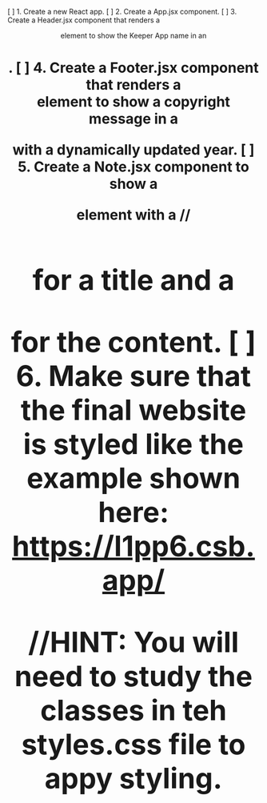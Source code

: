 [ ] 1. Create a new React app.
[ ] 2. Create a App.jsx component.
[ ] 3. Create a Header.jsx component that renders a <header> element
to show the Keeper App name in an <h1>.
[ ] 4. Create a Footer.jsx component that renders a <footer> element
to show a copyright message in a <p> with a dynamically updated year.
[ ] 5. Create a Note.jsx component to show a <div> element with a
//<h1> for a title and a <p> for the content.
[ ] 6. Make sure that the final website is styled like the example shown here:
https://l1pp6.csb.app/

//HINT: You will need to study the classes in teh styles.css file to appy styling.
